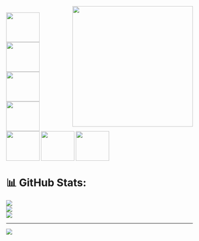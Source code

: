 <div align="center"></div>
  
<img src = "chainsaw.gif" width = "325px" align = "right">

<div style="display: inline_block"><br>
  <img align="center" height="80" width="90" img src="https://cdn.jsdelivr.net/gh/devicons/devicon/icons/java/java-original.svg" />
  <img align="center" height="80" width="90" img src="https://cdn.jsdelivr.net/gh/devicons/devicon/icons/python/python-original.svg" />
  <img align="center" height="80" width="90" img src="https://cdn.jsdelivr.net/gh/devicons/devicon/icons/html5/html5-original.svg" />
  <img align="center" height="80" width="90" img src="https://cdn.jsdelivr.net/gh/devicons/devicon/icons/css3/css3-original.svg" />
  <img align="center" height="80" width="90" img src="https://cdn.jsdelivr.net/gh/devicons/devicon/icons/arduino/arduino-original.svg" />
  <img align="center" height="80" width="90" img src="https://cdn.jsdelivr.net/gh/devicons/devicon/icons/vscode/vscode-original.svg" />
  <img align="center" height="80" width="90" img src="https://cdn.jsdelivr.net/gh/devicons/devicon/icons/google/google-original.svg" />
  
</div>
  
# 📊 GitHub Stats:
![](https://github-readme-stats.vercel.app/api?username=kaliIinux&theme=radical&hide_border=false&include_all_commits=false&count_private=false)<br/>
![](https://github-readme-streak-stats.herokuapp.com/?user=kaliIinux&theme=radical&hide_border=false)<br/>
![](https://github-readme-stats.vercel.app/api/top-langs/?username=kaliIinux&theme=radical&hide_border=false&include_all_commits=false&count_private=false&layout=compact)

---
[![](https://visitcount.itsvg.in/api?id=kaliIinux&icon=0&color=0)](https://visitcount.itsvg.in)

<!-- Proudly created with GPRM ( https://gprm.itsvg.in ) -->
